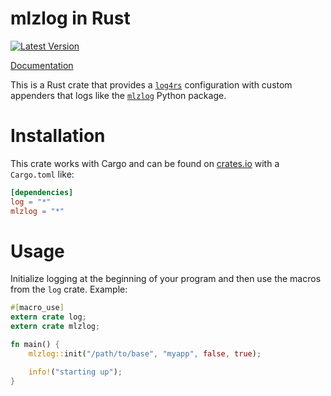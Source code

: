 mlzlog in Rust
==============

[![Latest Version](https://img.shields.io/crates/v/mlzlog.svg)](https://crates.io/crates/mlzlog)

[Documentation](https://docs.rs/mlzlog/)

This is a Rust crate that provides a [`log4rs`] configuration with custom
appenders that logs like the [`mlzlog`] Python package.

[`log4rs`]: https://github.com/sfackler/log4rs
[`mlzlog`]: http://pypi.python.org/pypi/mlzlog


Installation
============

This crate works with Cargo and can be found
on [crates.io](https://crates.io/crates/mlzlog) with a `Cargo.toml` like:

```toml
[dependencies]
log = "*"
mlzlog = "*"
```

Usage
=====

Initialize logging at the beginning of your program and then use the
macros from the `log` crate. Example:

```rust
#[macro_use]
extern crate log;
extern crate mlzlog;

fn main() {
    mlzlog::init("/path/to/base", "myapp", false, true);

    info!("starting up");
}
```
